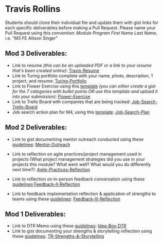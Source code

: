 # Travis Rollins

Students should clone their individual file and update them with gist links for each specific deliverables before making a Pull Request. Please name your Pull Request using this convention: *Module Program First Name Last Name*, i.e. "M3 FE Allison Singer"

## Mod 3 Deliverables:

* Link to resume *(this can be an uploaded PDF or a link to your resume that's been created online)*: [Travis-Resume](https://slack-files.com/T029P2S9M-F74GFP0R2-ece15989f1) 
* Link to Turing portfolio complete with your name, photo, description, 1 project, and resume: [Turing-Portfolio](https://www.turing.io/alumni/travis-rollins)
* Link to Flower Exercise using this [template](https://github.com/turingschool/career-development-curriculum/blob/master/files/Career%20Unit%20-%20The%20Flower%20Diagram.pdf) *(you can either create a gist for the 7 categories with bullet points OR use this template and upload it into your submission):* [Flower-Exercise](https://gist.github.com/Kalikoze/d65d7bf9ab3ab5afac1391e1f1954382)
* Link to Trello Board with companies that are being tracked: [Job-Search-Trello-Board](https://trello.com/b/Bop1GDza/job-search)
* Job search action plan for M4, using this [template](https://github.com/turingschool/career-development-curriculum/blob/master/module_three/mod_4_action_plan_template.md): [Job-Search-Plan](https://gist.github.com/Kalikoze/cf5037ca8614d5689c3aeddb88ffadc2)

## Mod 2 Deliverables:

* Link to gist documenting mentor outreach conducted using these [guidelines](https://github.com/turingschool/career-development-curriculum/blob/master/module_two/cold_outreach_i_guidelines.md): [Mentor-Outreach](https://gist.github.com/Kalikoze/1f546c1a401d230654b928c5202f3e84)

* Link to reflection on agile practices/project management used in projects (What project management strategies did you use in your projects this module? What went well? What would you do differently next time?): [Agile-Practices-Reflection](https://gist.github.com/Kalikoze/6fd56ef43bc9426aa6d50d8b77d7045b)

* Link to reflection on in-person feedback conversation using these [guidelines](https://github.com/turingschool/career-development-curriculum/blob/master/module_two/feedback_conversation_reflection_guidelines.md):[Feedback-II-Reflection](https://gist.github.com/Kalikoze/3ab4901424e296732ff41fd41861a99e)

* Link to feedback implementation reflection & application of strengths to teams using these [guidelines](https://github.com/turingschool/career-development-curriculum/blob/master/module_two/feedback_implementation_strengths_reflection.md): [Feedback-III-Reflection](https://gist.github.com/Kalikoze/250d2b99be9c07cbfa282d1d83d3bf56)

## Mod 1 Deliverables:
* Link to DTR Memo using these [guidelines](https://github.com/turingschool/career-development-curriculum/blob/master/module_one/dtr_guidelines_memo.md): [Idea-Box-DTR](https://gist.github.com/Kalikoze/fe8e8fa7f73f4c00ef939238b70a316c)
* Link to gist documenting your strengths & storytelling reflection using these [guidelines](https://github.com/turingschool/career-development-curriculum/blob/master/module_one/strengths_storytelling_reflection.md): [TR-Strengths-&-Storytelling](https://gist.github.com/Kalikoze/1204b139a8e09722737e7a79e5b749f6)
